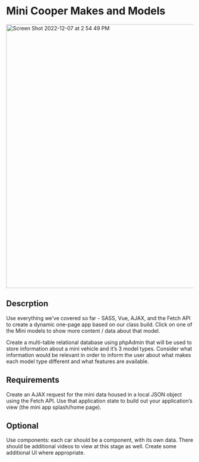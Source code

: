 # Mini Cooper Makes and Models
<img width="708" alt="Screen Shot 2022-12-07 at 2 54 49 PM" src="https://user-images.githubusercontent.com/90532540/206283512-58f1adcd-b70e-48a4-9337-e58aeafeb0d4.png">

## Descrption
Use everything we’ve covered so far - SASS, Vue, AJAX, and the
Fetch API to create a dynamic one-page app based on our class build. Click on one of the Mini
models to show more content / data about that model.

Create a multi-table relational database using phpAdmin that will be used to store 
information about a mini vehicle and it’s 3 model types. Consider what information would be relevant in 
order to inform the user about what makes each model type different and what features are available.

## Requirements
Create an AJAX request for the mini data housed in a local JSON object using the Fetch API.
Use that application state to build out your application’s view (the mini app splash/home page).

## Optional 
Use components: each car should be a component, with its own data. There should
be additional videos to view at this stage as well. Create some additional UI where appropriate.

